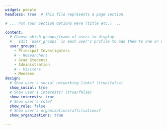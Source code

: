 ```yaml
---
widget: people
headless: true  # This file represents a page section.

# ... Put Your Section Options Here (title etc.) ...

content:
  # Choose which groups/teams of users to display.
  #   Edit `user_groups` in each user's profile to add them to one or more of these groups.
  user_groups:
    - Principal Investigators
    # - Researchers
    - Grad Students
    - Administration
    # - Visitors
    - Mentees
design:
  # Show user's social networking links? (true/false)
  show_social: true
  # Show user's interests? (true/false)
  show_interests: true
  # Show user's role?
  show_role: false
  # Show user's organizations/affiliations?
  show_organizations: true

---
```


